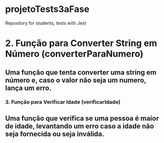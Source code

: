 # projetoTests3aFase
Repository for students, tests with Jest



# 2. Função para Converter String em Número (converterParaNumero)
## Uma função que tenta converter uma string em número e, caso o valor não seja um numero, lança um erro.


### 3. Função para Verificar Idade (verificarIdade)
## Uma função que verifica se uma pessoa é maior de idade, levantando um erro caso a idade não seja fornecida ou seja inválida.
